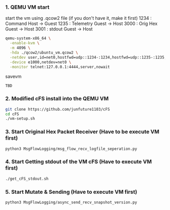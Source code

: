 ### 1. QEMU VM start
start the vm using .qcow2 file (if you don't have it, make it first)
1234 : Command Host -> Guest
1235 : Telemetry Guest -> Host
3000 : Orig Hex Guest -> Host
3001 : stdout Guest -> Host

```sh
qemu-system-x86_64 \
  -enable-kvm \
  -m 4096 \
  -hda ./qcow2/ubuntu_vm.qcow2 \
  -netdev user,id=net0,hostfwd=udp::1234-:1234,hostfwd=udp::1235-:1235,hostfwd=udp::3000-:3000,hostfwd=udp::3001-:3001 \
  -device e1000,netdev=net0 \
  -monitor telnet:127.0.0.1:4444,server,nowait
```
savevm
```
TBD
```


### 2. Modified cFS install into the QEMU VM
```sh
git clone https://github.com/junfuture1103/cFS
cd cFS
./vm-setup.sh
```

### 3. Start Original Hex Packet Receiver (Have to be execute VM first)
```sh
python3 MsgFlowLogging/msg_flow_recv_logfile_seperation.py
```

### 4. Start Getting stdout of the VM cFS (Have to execute VM first)
```sh
./get_cFS_stdout.sh
```

### 5. Start Mutate & Sending (Have to execute VM first)
```sh
python3 MsgFlowLogging/async_send_recv_snapshot_version.py
```
